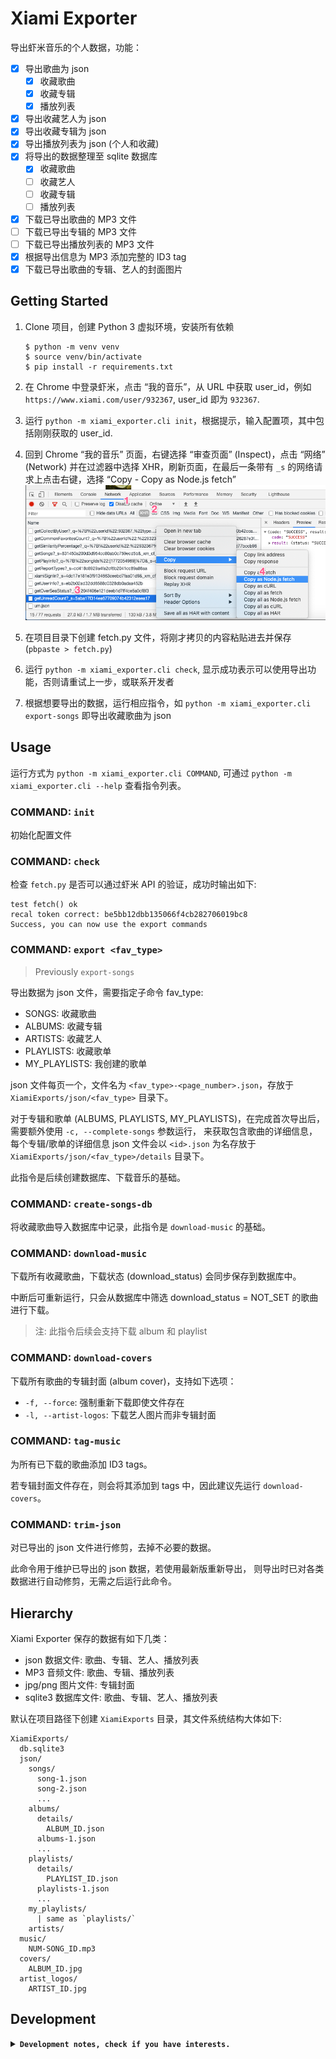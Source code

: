 # Xiami Exporter

导出虾米音乐的个人数据，功能：
- [x] 导出歌曲为 json
  - [x] 收藏歌曲
  - [x] 收藏专辑
  - [x] 播放列表
- [x] 导出收藏艺人为 json
- [x] 导出收藏专辑为 json
- [x] 导出播放列表为 json (个人和收藏)
- [x] 将导出的数据整理至 sqlite 数据库
  - [x] 收藏歌曲
  - [ ] 收藏艺人
  - [ ] 收藏专辑
  - [ ] 播放列表
- [x] 下载已导出歌曲的 MP3 文件
- [ ] 下载已导出专辑的 MP3 文件
- [ ] 下载已导出播放列表的 MP3 文件
- [x] 根据导出信息为 MP3 添加完整的 ID3 tag
- [x] 下载已导出歌曲的专辑、艺人的封面图片

## Getting Started

1. Clone 项目，创建 Python 3 虚拟环境，安装所有依赖

   ```
   $ python -m venv venv
   $ source venv/bin/activate
   $ pip install -r requirements.txt
   ```

2. 在 Chrome 中登录虾米，点击 “我的音乐”，从 URL 中获取 user_id，例如 `https://www.xiami.com/user/932367`, user_id 即为 `932367`.
3. 运行 `python -m xiami_exporter.cli init`，根据提示，输入配置项，其中包括刚刚获取的 user_id.
4. 回到 Chrome “我的音乐” 页面，右键选择 “审查页面” (Inspect)，点击 “网络” (Network) 并在过滤器中选择 XHR，刷新页面，在最后一条带有 `_s` 的网络请求上点击右键，选择 “Copy - Copy as Node.js fetch”
  ![](./inspect_steps.png)
5. 在项目目录下创建 fetch.py 文件，将刚才拷贝的内容粘贴进去并保存 (`pbpaste > fetch.py`)
6. 运行 `python -m xiami_exporter.cli check`, 显示成功表示可以使用导出功能，否则请重试上一步，或联系开发者
7. 根据想要导出的数据，运行相应指令，如 `python -m xiami_exporter.cli export-songs` 即导出收藏歌曲为 json

## Usage

运行方式为 `python -m xiami_exporter.cli COMMAND`, 可通过 `python -m xiami_exporter.cli --help` 查看指令列表。

### COMMAND: `init`

初始化配置文件

### COMMAND: `check`

检查 `fetch.py` 是否可以通过虾米 API 的验证，成功时输出如下:

```
test fetch() ok
recal token correct: be5bb12dbb135066f4cb282706019bc8
Success, you can now use the export commands
```

### COMMAND: `export <fav_type>`

> Previously `export-songs`

导出数据为 json 文件，需要指定子命令 fav_type:
- SONGS: 收藏歌曲
- ALBUMS: 收藏专辑
- ARTISTS: 收藏艺人
- PLAYLISTS: 收藏歌单
- MY_PLAYLISTS: 我创建的歌单

json 文件每页一个，文件名为 `<fav_type>-<page_number>.json`，存放于 `XiamiExports/json/<fav_type>` 目录下。

对于专辑和歌单 (ALBUMS, PLAYLISTS, MY_PLAYLISTS)，在完成首次导出后，需要额外使用 `-c, --complete-songs` 参数运行，
来获取包含歌曲的详细信息，每个专辑/歌单的详细信息 json 文件会以 `<id>.json` 为名存放于 `XiamiExports/json/<fav_type>/details` 目录下。

此指令是后续创建数据库、下载音乐的基础。

### COMMAND: `create-songs-db`

将收藏歌曲导入数据库中记录，此指令是 `download-music` 的基础。

### COMMAND: `download-music`

下载所有收藏歌曲，下载状态 (download_status) 会同步保存到数据库中。

中断后可重新运行，只会从数据库中筛选 download_status = NOT_SET 的歌曲进行下载。

> 注: 此指令后续会支持下载 album 和 playlist

### COMMAND: `download-covers`

下载所有歌曲的专辑封面 (album cover)，支持如下选项：
- `-f, --force`: 强制重新下载即使文件存在
- `-l, --artist-logos`: 下载艺人图片而非专辑封面

### COMMAND: `tag-music`

为所有已下载的歌曲添加 ID3 tags。

若专辑封面文件存在，则会将其添加到 tags 中，因此建议先运行 `download-covers`。

### COMMAND: `trim-json`

对已导出的 json 文件进行修剪，去掉不必要的数据。

此命令用于维护已导出的 json 数据，若使用最新版重新导出，
则导出时已对各类数据进行自动修剪，无需之后运行此命令。

## Hierarchy

Xiami Exporter 保存的数据有如下几类：
- json 数据文件: 歌曲、专辑、艺人、播放列表
- MP3 音频文件: 歌曲、专辑、播放列表
- jpg/png 图片文件: 专辑封面
- sqlite3 数据库文件: 歌曲、专辑、艺人、播放列表

默认在项目路径下创建 `XiamiExports` 目录，其文件系统结构大体如下:

```
XiamiExports/
  db.sqlite3
  json/
    songs/
      song-1.json
      song-2.json
      ...
    albums/
      details/
        ALBUM_ID.json
      albums-1.json
      ...
    playlists/
      details/
        PLAYLIST_ID.json
      playlists-1.json
      ...
    my_playlists/
      | same as `playlists/`
    artists/
  music/
    NUM-SONG_ID.mp3
  covers/
    ALBUM_ID.jpg
  artist_logos/
    ARTIST_ID.jpg
```

## Development

<details>
<summary><strong><code>Development notes, check if you have interests.</code></strong></summary>


TODOs
- download_covers: handle songs from albums/playlists details

### tag problems

- arrangement -> TIPL, tried to save but cannot be displayed
- [solved] comment -> COMM, easyid3 writes as:
  ```
  COMM==XXX=artist_alias: あーりーれい
  ```

  which is not recognized by Meta.app.

  Meta.app writes as:
  ```
  COMM==ENG=first line
  second line
  COMM=ID3v1 Comment=eng=first line
  second line
  ```

  solution:

  follows how itunes mp3 writes comment:
  ```
  COMM==eng=artist_alias: あーりーれい
  ```

- performers should be TMCL, but is written as TXXX:
  ```
  TXXX=PERFORMER=陽花
  ```

</details>

